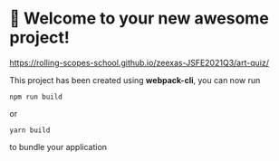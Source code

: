 # 🚀 Welcome to your new awesome project!

https://rolling-scopes-school.github.io/zeexas-JSFE2021Q3/art-quiz/

This project has been created using **webpack-cli**, you can now run

```
npm run build
```

or

```
yarn build
```

to bundle your application
